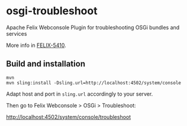 # osgi-troubleshoot
Apache Felix Webconsole Plugin for troubleshooting OSGi bundles and services

More info in [FELIX-5410](https://issues.apache.org/jira/browse/FELIX-5410).

## Build and installation

    mvn
    mvn sling:install -Dsling.url=http://localhost:4502/system/console
    
Adapt host and port in `sling.url` accordingly to your server.

Then go to Felix Webconsole > OSGi > Troubleshoot:

<http://localhost:4502/system/console/troubleshoot>

